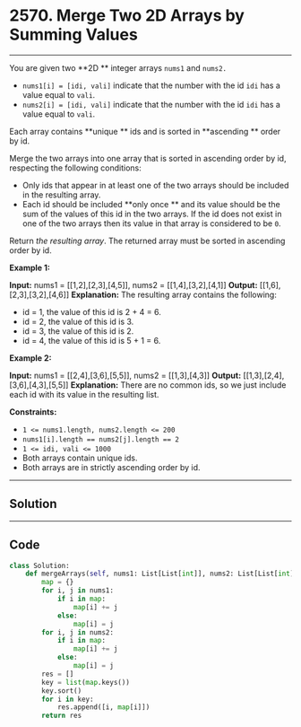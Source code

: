 # 2570. Merge Two 2D Arrays by Summing Values

---

You are given two **2D ** integer arrays `nums1` and `nums2.`

  * `nums1[i] = [idi, vali]` indicate that the number with the id `idi` has a value equal to `vali`.
  * `nums2[i] = [idi, vali]` indicate that the number with the id `idi` has a value equal to `vali`.



Each array contains **unique ** ids and is sorted in **ascending ** order by id.

Merge the two arrays into one array that is sorted in ascending order by id, respecting the following conditions:

  * Only ids that appear in at least one of the two arrays should be included in the resulting array.
  * Each id should be included **only once ** and its value should be the sum of the values of this id in the two arrays. If the id does not exist in one of the two arrays then its value in that array is considered to be `0`.



Return _the resulting array_. The returned array must be sorted in ascending order by id.

 

**Example 1:**


**Input:** nums1 = [[1,2],[2,3],[4,5]], nums2 = [[1,4],[3,2],[4,1]]
**Output:** [[1,6],[2,3],[3,2],[4,6]]
**Explanation:** The resulting array contains the following:
- id = 1, the value of this id is 2 + 4 = 6.
- id = 2, the value of this id is 3.
- id = 3, the value of this id is 2.
- id = 4, the value of this id is 5 + 1 = 6.


**Example 2:**


**Input:** nums1 = [[2,4],[3,6],[5,5]], nums2 = [[1,3],[4,3]]
**Output:** [[1,3],[2,4],[3,6],[4,3],[5,5]]
**Explanation:** There are no common ids, so we just include each id with its value in the resulting list.


 

**Constraints:**

  * `1 <= nums1.length, nums2.length <= 200`
  * `nums1[i].length == nums2[j].length == 2`
  * `1 <= idi, vali <= 1000`
  * Both arrays contain unique ids.
  * Both arrays are in strictly ascending order by id.

---

## Solution



---

## Code
```python
class Solution:
    def mergeArrays(self, nums1: List[List[int]], nums2: List[List[int]]) -> List[List[int]]:
        map = {}
        for i, j in nums1:
            if i in map:
                map[i] += j
            else:
                map[i] = j
        for i, j in nums2:
            if i in map:
                map[i] += j
            else:
                map[i] = j
        res = []
        key = list(map.keys())
        key.sort()
        for i in key:
            res.append([i, map[i]])
        return res
```
